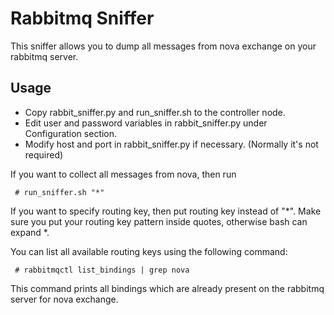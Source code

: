 Rabbitmq Sniffer
================

This sniffer allows you to dump all messages from nova exchange on your
rabbitmq server.

Usage
-----

- Copy rabbit_sniffer.py and run_sniffer.sh to the controller node.
- Edit user and password variables in rabbit_sniffer.py under
Configuration section.
- Modify host and port in rabbit_sniffer.py if necessary.
(Normally it's not required)

If you want to collect all messages from nova, then run

```
 # run_sniffer.sh "*"
```

If you want to specify routing key, then put routing key instead of "*". Make
sure you put your routing key pattern inside quotes, otherwise bash can expand
*.

You can list all available routing keys using the following command:

```
 # rabbitmqctl list_bindings | grep nova
```

This command prints all bindings which are already present
on the rabbitmq server for nova exchange.
